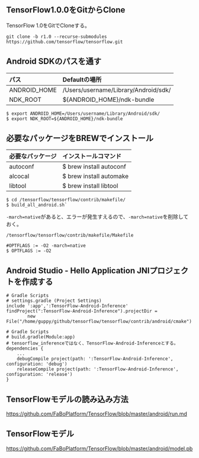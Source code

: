 
## TensorFlow1.0.0をGitからClone

TensorFlow 1.0をGitでCloneする。

```shell
git clone -b r1.0 --recurse-submodules https://github.com/tensorflow/tensorflow.git
```

## Android SDKのパスを通す

|パス|Defaultの場所|
|:--|:--|
|ANDROID_HOME|/Users/username/Library/Android/sdk/|
|NDK_ROOT|${ANDROID_HOME}/ndk-bundle|

```shell
$ export ANDROID_HOME=/Users/username/Library/Android/sdk/
$ export NDK_ROOT=${ANDROID_HOME}/ndk-bundle
```

## 必要なパッケージをBREWでインストール

|必要なパッケージ|インストールコマンド|
|:--|:--|
|autoconf|$ brew install autoconf|
|alcocal| $ brew install automake|
|libtool| $ brew install libtool|


```shell
$ cd /tensorflow/tensorflow/contrib/makefile/
$ build_all_android.sh`
```

`-march=native`があると、エラーが発生すえるので、`-march=native`を削除しておく。

`/tensorflow/tensorflow/contrib/makefile/Makefile`
```shell
#OPTFLAGS := -O2 -march=native
$ OPTFLAGS := -O2
```

##  Android Studio - Hello Application JNIプロジェクトを作成する


```shell
# Gradle Scripts
# settings.gradle (Project Settings)
include ':app',':TensorFlow-Android-Inference'
findProject(":TensorFlow-Android-Inference").projectDir =
        new File("/home/guppy/github/tensorflow/tensorflow/contrib/android/cmake")
```

```shell
# Gradle Scripts
# build.gradle(Module:app)
# tensorflow_inferenceではなく、TensorFlow-Android-Inferenceとする。
dependencies {
    ...
    debugCompile project(path: ':TensorFlow-Android-Inference', configuration: 'debug')
    releaseCompile project(path: ':TensorFlow-Android-Inference', configuration: 'release')
}
```

## TensorFlowモデルの読み込み方法
https://github.com/FaBoPlatform/TensorFlow/blob/master/android/run.md
## TensorFlowモデル
https://github.com/FaBoPlatform/TensorFlow/blob/master/android/model.pb

